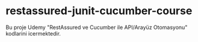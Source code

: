 # restassured-junit-cucumber-course

Bu proje Udemy "RestAssured ve Cucumber ile API/Arayüz Otomasyonu" kodlarini icermektedir.
